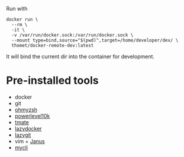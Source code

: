 Run with

```
docker run \
  --rm \
  -it \
  -v /var/run/docker.sock:/var/run/docker.sock \
  --mount type=bind,source="$(pwd)",target=/home/developer/dev/ \
  thomet/docker-remote-dev:latest
```

It will bind the current dir into the container for development.

# Pre-installed tools

- docker
- git
- [ohmyzsh](https://github.com/ohmyzsh/ohmyzsh)
- [powerlevel10k](https://github.com/romkatv/powerlevel10k)
- [tmate](https://tmate.io/)
- [lazydocker](https://github.com/jesseduffield/lazydocker)
- [lazygit](https://github.com/jesseduffield/lazygit)
- vim + [Janus](https://github.com/carlhuda/janus)
- [mycli](https://www.mycli.net/)

